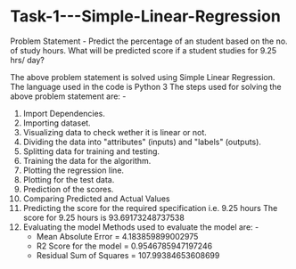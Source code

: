 # Task-1---Simple-Linear-Regression
Problem Statement - Predict the percentage of an student based on the no. of study hours. What will be predicted score if a student studies for 9.25 hrs/ day?

The above problem statement is solved using Simple Linear Regression.
The language used in the code is Python 3
The steps used for solving the above problem statement are: -
   1. Import Dependencies.
   2. Importing dataset.
   3. Visualizing data to check wether it is linear or not.
   4. Dividing the data into "attributes" (inputs) and "labels" (outputs).
   5. Splitting data for training and testing.
   6. Training the data for the algorithm.
   7. Plotting the regression line.
   8. Plotting for the test data.
   9. Prediction of the scores.
   10. Comparing Predicted and Actual Values
   11. Predicting the score for the required specification  i.e. 9.25 hours
          The score for 9.25 hours is 93.69173248737538
   12. Evaluating the model
        Methods used to evaluate the model are: -
         - Mean Absolute Error = 4.183859899002975
         - R2 Score for the model = 0.9546785947197246
         - Residual Sum of Squares = 107.99384653608699
   
